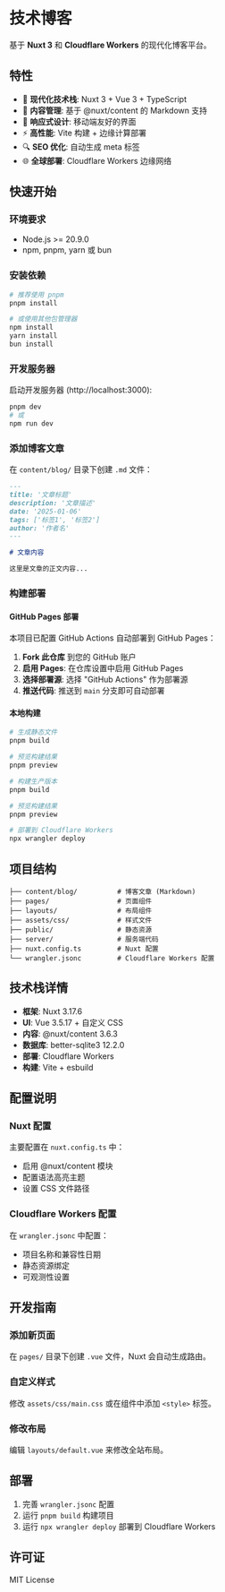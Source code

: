 # 技术博客

基于 **Nuxt 3** 和 **Cloudflare Workers** 的现代化博客平台。

## 特性

- 🚀 **现代化技术栈**: Nuxt 3 + Vue 3 + TypeScript
- 📝 **内容管理**: 基于 @nuxt/content 的 Markdown 支持
- 🎨 **响应式设计**: 移动端友好的界面
- ⚡ **高性能**: Vite 构建 + 边缘计算部署
- 🔍 **SEO 优化**: 自动生成 meta 标签
- 🌐 **全球部署**: Cloudflare Workers 边缘网络

## 快速开始

### 环境要求

- Node.js >= 20.9.0
- npm, pnpm, yarn 或 bun

### 安装依赖

```bash
# 推荐使用 pnpm
pnpm install

# 或使用其他包管理器
npm install
yarn install
bun install
```

### 开发服务器

启动开发服务器 (http://localhost:3000):

```bash
pnpm dev
# 或
npm run dev
```

### 添加博客文章

在 `content/blog/` 目录下创建 `.md` 文件：

```markdown
---
title: '文章标题'
description: '文章描述'
date: '2025-01-06'
tags: ['标签1', '标签2']
author: '作者名'
---

# 文章内容

这里是文章的正文内容...
```

### 构建部署

#### GitHub Pages 部署

本项目已配置 GitHub Actions 自动部署到 GitHub Pages：

1. **Fork 此仓库** 到您的 GitHub 账户
2. **启用 Pages**: 在仓库设置中启用 GitHub Pages
3. **选择部署源**: 选择 "GitHub Actions" 作为部署源
4. **推送代码**: 推送到 `main` 分支即可自动部署

#### 本地构建

```bash
# 生成静态文件
pnpm build

# 预览构建结果
pnpm preview
```

```bash
# 构建生产版本
pnpm build

# 预览构建结果
pnpm preview

# 部署到 Cloudflare Workers
npx wrangler deploy
```

## 项目结构

```
├── content/blog/          # 博客文章 (Markdown)
├── pages/                 # 页面组件
├── layouts/               # 布局组件
├── assets/css/            # 样式文件
├── public/                # 静态资源
├── server/                # 服务端代码
├── nuxt.config.ts         # Nuxt 配置
└── wrangler.jsonc         # Cloudflare Workers 配置
```

## 技术栈详情

- **框架**: Nuxt 3.17.6
- **UI**: Vue 3.5.17 + 自定义 CSS
- **内容**: @nuxt/content 3.6.3
- **数据库**: better-sqlite3 12.2.0
- **部署**: Cloudflare Workers
- **构建**: Vite + esbuild

## 配置说明

### Nuxt 配置

主要配置在 `nuxt.config.ts` 中：

- 启用 @nuxt/content 模块
- 配置语法高亮主题
- 设置 CSS 文件路径

### Cloudflare Workers 配置

在 `wrangler.jsonc` 中配置：

- 项目名称和兼容性日期
- 静态资源绑定
- 可观测性设置

## 开发指南

### 添加新页面

在 `pages/` 目录下创建 `.vue` 文件，Nuxt 会自动生成路由。

### 自定义样式

修改 `assets/css/main.css` 或在组件中添加 `<style>` 标签。

### 修改布局

编辑 `layouts/default.vue` 来修改全站布局。

## 部署

1. 完善 `wrangler.jsonc` 配置
2. 运行 `pnpm build` 构建项目
3. 运行 `npx wrangler deploy` 部署到 Cloudflare Workers

## 许可证

MIT License
